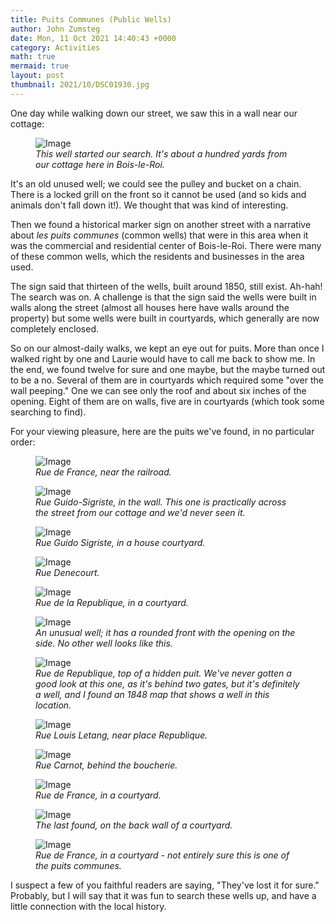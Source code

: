 ```yaml
---
title: Puits Communes (Public Wells)
author: John Zumsteg
date: Mon, 11 Oct 2021 14:40:43 +0000
category: Activities
math: true
mermaid: true
layout: post
thumbnail: 2021/10/DSC01930.jpg
---
```

One day while walking down our street, we saw this in a wall near our cottage:

<figure class = "portrait" >
	<img src="{{"2021/10/DSC01930.jpg" | prepend: imageurl | prepend: site.baseurl | prepend: site.url }}" alt="Image" />
	<figcaption><em>This well started our search. It's about a hundred yards from our cottage here in Bois-le-Roi.</em></figcaption>
</figure>



It's an old unused well; we could see the pulley and bucket on a chain. There is a locked grill on the front so it cannot be used (and so kids and animals don't fall down it!). We thought that was kind of interesting.

Then we found a historical marker sign on another street with a narrative about *les puits communes* (common wells) that were in this area when it was the commercial and residential center of Bois-le-Roi. There were many of these common wells, which the residents and businesses in the area used.

The sign said that thirteen of the wells, built around 1850, still exist. Ah-hah! The search was on. A challenge is that the sign said the wells were built in walls along the street (almost all houses here have walls around the property) but some wells were built in courtyards, which generally are now completely enclosed.

So on our almost-daily walks, we kept an eye out for puits. More than once I walked right by one and Laurie would have to call me back to show me. In the end, we found twelve for sure and one maybe, but the maybe turned out to be a no. Several of them are in courtyards which required some "over the wall peeping." One we can see only the roof and about six inches of the opening. Eight of them are on walls, five are in courtyards (which took some searching to find).

For your viewing pleasure, here are the puits we've found, in no particular order:

<figure class = "portrait">
	<img src="{{"/assets/images/2021/10/DSC01813.jpg" | prepend: site.baseurl | prepend: site.url }}" alt="Image" />
	<figcaption><em>Rue de France, near the railroad.&nbsp;</em></figcaption>
</figure>


<figure class = "portrait">
	<img src="{{"/assets/images/2021/10/DSC01706.jpg" | prepend: site.baseurl | prepend: site.url }}" alt="Image" />
	<figcaption><em>Rue Guido-Sigriste, in the wall. This one is practically across the street from our cottage and we'd never seen it.</em></figcaption>
</figure>



<figure class = "portrait">
	<img src="{{"/assets/images/2021/10/DSC01705.jpg" | prepend: site.baseurl | prepend: site.url }}" alt="Image" />
	<figcaption><em>Rue Guido Sigriste, in a house courtyard.</em></figcaption>
</figure>


<figure class = "portrait">
	<img src="{{"/assets/images/2021/10/DSC01702.jpg" | prepend: site.baseurl | prepend: site.url }}" alt="Image" />
	<figcaption><em>Rue Denecourt.</em></figcaption>
</figure>


<figure class = "portrait">
	<img src="{{"/assets/images/2021/10/DSC01698.jpg" | prepend: site.baseurl | prepend: site.url }}" alt="Image" />
	<figcaption><em>Rue de la Republique, in a courtyard.</em></figcaption>
</figure>

<figure class = "portrait">
	<img src="{{"/assets/images/2021/10/DSC01936.jpg" | prepend: site.baseurl | prepend: site.url }}" alt="Image" />
	<figcaption><em>An unusual well; it has a rounded front with the opening on the side. No other well looks like this.</em></figcaption>
</figure>


<figure class = "landscape">
	<img src="{{"/assets/images/2021/10/DSC01697.jpg" | prepend: site.baseurl | prepend: site.url }}" alt="Image" />
	<figcaption><em>Rue de Republique, top of a hidden puit. We've never gotten a good look at this one, as it's behind two gates, but it's definitely a well, and I found an 1848 map that shows a well in this location.</em></figcaption>
</figure>


<figure class = "portrait">
	<img src="{{"/assets/images/2021/10/DSC01693.jpg" | prepend: site.baseurl | prepend: site.url }}" alt="Image" />
	<figcaption><em>Rue Louis Letang, near place Republique.</em></figcaption>
</figure>



<figure class = "portrait">
	<img src="{{"/assets/images/2021/10/DSC01692.jpg" | prepend: site.baseurl | prepend: site.url }}" alt="Image" />
	<figcaption><em>Rue Carnot, behind the boucherie.</em></figcaption>
</figure>



<figure class = "portrait">
	<img src="{{"/assets/images/2021/10/DSC01690.jpg" | prepend: site.baseurl | prepend: site.url }}" alt="Image" />
	<figcaption><em>Rue de France, in a courtyard.</em></figcaption>
</figure>



<figure class = "portrait">
	<img src="{{"/assets/images/2021/10/DSC01938.jpg" | prepend: site.baseurl | prepend: site.url }}" alt="Image" />
	<figcaption><em>The last found, on the back wall of a courtyard.</em></figcaption>
</figure>


<figure class = "portrait">
	<img src="{{"/assets/images/2021/10/DSC01691.jpg" | prepend: site.baseurl | prepend: site.url }}" alt="Image" />
	<figcaption><em>Rue de France, in a courtyard - not entirely sure this is one of the puits communes.</em></figcaption>
</figure>

I suspect a few of you faithful readers are saying, "They've lost it for sure." Probably, but I will say that it was fun to search these wells up, and have a little connection with the local history.
